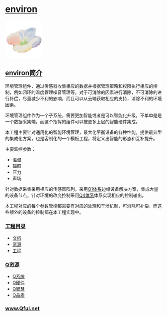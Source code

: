 ﻿# [environ](https://github.com/Qful/environ)

[![sites](Qful/qitas.png)](http://www.Qful.net)

## [environ简介](https://github.com/Qful/environ)

环境管理组件，通过传感器收集相应的数据并根据管理策略和权限执行相应的控制，例如闭环的温度管理噪音管理等，对于可消除的因素进行消除，不可消除的进行补偿，尽量减少不利的影响，而且可以从云端获取相应的支持，消除不利的环境因素。

环境管理组件作为一个子系统，需要更加智能或者是可以智能化升级，不单单是是一个数据采集端，而这个指挥的组件可以被更多上层的智能硬件集成。

本工程主要针对通用化的智能环境管理，最大化平衡设备的各种性能，提供最典型的集成化方案，也是客制化的一个模板工程，将定义出智能的形态和互补提升。

主要监控参数：

* 温湿
* 辐照
* 压力
* 声场

针对数据采集采用相应的传感器阵列，采用[Q1体系](https://github.com/OS-Q/Q1)边缘设备解决方案，集成大量的设备节点，针对环境的改变控制采用[Q4体系](https://github.com/OS-Q/Q4)体系实现相应的控制输出。

本工程对应的每个参数管控都需要有对应的处理和干涉机制，可消除可补偿，而这些额外的设备的控制都在本工程实现中。

### [工程目录](https://github.com/Qful/environ)

* [文档](docs/)
* [资源](src/)
* [工程](project/)

### [Q资源](https://github.com/Qful)

* [Q系统](https://github.com/OS-Q)
* [Q硬件](https://github.com/sochub)
* [Q智慧](https://github.com/tfzoo)
* [Q品质](https://github.com/qitas)

### www.Qful.net


